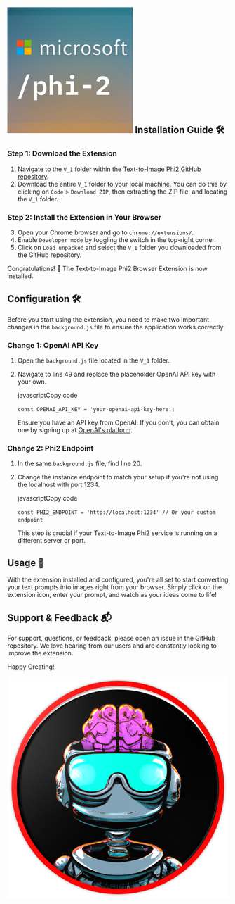 ![alt text](https://github.com/jegamboafuentes/Text-to-Image-Phi2/blob/main/imagenes/phi2Logo.png)
Installation Guide 🛠️
----------------------

### Step 1: Download the Extension

1.  Navigate to the `V_1` folder within the [Text-to-Image Phi2 GitHub repository](https://github.com/jegamboafuentes/Text-to-Image-Phi2/tree/main/V_1).
2.  Download the entire `V_1` folder to your local machine. You can do this by clicking on `Code` > `Download ZIP`, then extracting the ZIP file, and locating the `V_1` folder.

### Step 2: Install the Extension in Your Browser

3.  Open your Chrome browser and go to `chrome://extensions/`.
4.  Enable `Developer mode` by toggling the switch in the top-right corner.
5.  Click on `Load unpacked` and select the `V_1` folder you downloaded from the GitHub repository.

Congratulations! 🎉 The Text-to-Image Phi2 Browser Extension is now installed.

Configuration 🛠️
-----------------

Before you start using the extension, you need to make two important changes in the `background.js` file to ensure the application works correctly:

### Change 1: OpenAI API Key

1.  Open the `background.js` file located in the `V_1` folder.
    
2.  Navigate to line 49 and replace the placeholder OpenAI API key with your own.
    
    javascriptCopy code
    
    `const OPENAI_API_KEY = 'your-openai-api-key-here';`
    
    Ensure you have an API key from OpenAI. If you don't, you can obtain one by signing up at [OpenAI's platform](https://openai.com/).
    

### Change 2: Phi2 Endpoint

1.  In the same `background.js` file, find line 20.
    
2.  Change the instance endpoint to match your setup if you're not using the localhost with port 1234.
    
    javascriptCopy code
    
    `const PHI2_ENDPOINT = 'http://localhost:1234' // Or your custom endpoint`
    
    This step is crucial if your Text-to-Image Phi2 service is running on a different server or port.
    

Usage 🎨
--------

With the extension installed and configured, you're all set to start converting your text prompts into images right from your browser. Simply click on the extension icon, enter your prompt, and watch as your ideas come to life!

Support & Feedback 📬
---------------------

For support, questions, or feedback, please open an issue in the GitHub repository. We love hearing from our users and are constantly looking to improve the extension.

Happy Creating!

![alt text](https://github.com/jegamboafuentes/Text-to-Image-Phi2/blob/main/imagenes/1_LOGO1.png)